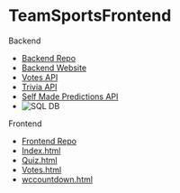 # TeamSportsFrontend

Backend
- [Backend Repo](https://github.com/kar722/TeamSports)
- [Backend Website](https://teamsports.nighthawkcoding.ml/)
- [Votes API](https://teamsports.nighthawkcoding.ml/api/jokes/)
- [Trivia API](https://teamsports.nighthawkcoding.ml/api/nfl/news)
- [Self Made Predictions API](https://teamsports.nighthawkcoding.ml/api/nfl/qatar)
- ![SQL DB](https://user-images.githubusercontent.com/72475804/199850998-aadbfd2f-6f7a-49a2-b1a6-0532a1316142.png)

Frontend
- [Frontend Repo](https://github.com/kar722/TeamSportsFrontend)
- [Index.html](https://kar722.github.io/TeamSportsFrontend/)
- [Quiz.html](http://teamsports.cf/quiz.html)
- [Votes.html](http://teamsports.cf/votes.html)
- [wccountdown.html](http://teamsports.cf/wccountdown.html)